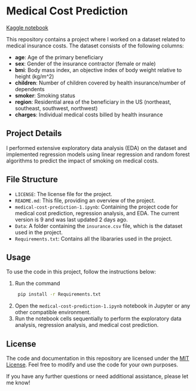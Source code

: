 # Medical Cost Prediction

[Kaggle notebook](https://www.kaggle.com/code/shubhammisar/medical-cost-prediction-regression-eda)

This repository contains a project where I worked on a dataset related to medical insurance costs. The dataset consists of the following columns:

- **age**: Age of the primary beneficiary
- **sex**: Gender of the insurance contractor (female or male)
- **bmi**: Body mass index, an objective index of body weight relative to height (kg/m^2)
- **children**: Number of children covered by health insurance/number of dependents
- **smoker**: Smoking status
- **region**: Residential area of the beneficiary in the US (northeast, southeast, southwest, northwest)
- **charges**: Individual medical costs billed by health insurance

## Project Details

I performed extensive exploratory data analysis (EDA) on the dataset and implemented regression models using linear regression and random forest algorithms to predict the impact of smoking on medical costs.

## File Structure

- `LICENSE`: The license file for the project.
- `README.md`: This file, providing an overview of the project.
- `medical-cost-prediction-1.ipynb`: Containing the project code for medical cost prediction, regression analysis, and EDA. The current version is 9 and was last updated 2 days ago.
- `Data`: A folder containing the `insurance.csv` file, which is the dataset used in the project.
- `Requirements.txt`: Contains all the libararies used in the project.

## Usage

To use the code in this project, follow the instructions below:

1. Run the command
   ```bash
    pip install -r Requirements.txt
   ```
2. Open the `medical-cost-prediction-1.ipynb` notebook in Jupyter or any other compatible environment.
3. Run the notebook cells sequentially to perform the exploratory data analysis, regression analysis, and medical cost prediction.

## License

The code and documentation in this repository are licensed under the [MIT License](LICENSE). Feel free to modify and use the code for your own purposes.

If you have any further questions or need additional assistance, please let me know!
